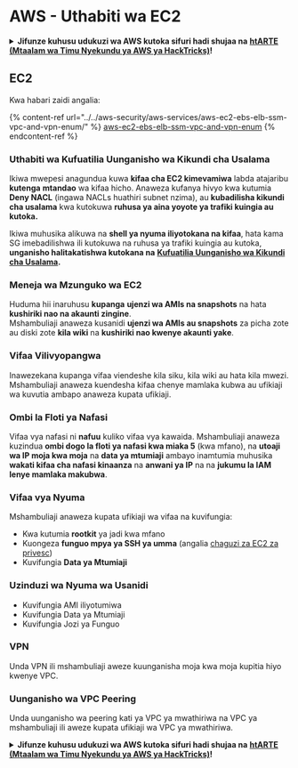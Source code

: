 # AWS - Uthabiti wa EC2

<details>

<summary><strong>Jifunze kuhusu udukuzi wa AWS kutoka sifuri hadi shujaa na</strong> <a href="https://training.hacktricks.xyz/courses/arte"><strong>htARTE (Mtaalam wa Timu Nyekundu ya AWS ya HackTricks)</strong></a><strong>!</strong></summary>

Njia nyingine za kusaidia HackTricks:

* Ikiwa unataka kuona **kampuni yako ikionekana kwenye HackTricks** au **kupakua HackTricks kwa PDF** Angalia [**MIPANGO YA KUJIUNGA**](https://github.com/sponsors/carlospolop)!
* Pata [**bidhaa rasmi za PEASS & HackTricks**](https://peass.creator-spring.com)
* Gundua [**Familia ya PEASS**](https://opensea.io/collection/the-peass-family), mkusanyiko wetu wa [**NFTs**](https://opensea.io/collection/the-peass-family) za kipekee
* **Jiunge na** 💬 [**Kikundi cha Discord**](https://discord.gg/hRep4RUj7f) au kikundi cha [**telegram**](https://t.me/peass) au **tufuate** kwenye **Twitter** 🐦 [**@hacktricks_live**](https://twitter.com/hacktricks_live)**.**
* **Shiriki mbinu zako za udukuzi kwa kuwasilisha PRs kwa** [**HackTricks**](https://github.com/carlospolop/hacktricks) na [**HackTricks Cloud**](https://github.com/carlospolop/hacktricks-cloud) repos za github.

</details>

## EC2

Kwa habari zaidi angalia:

{% content-ref url="../../aws-security/aws-services/aws-ec2-ebs-elb-ssm-vpc-and-vpn-enum/" %}
[aws-ec2-ebs-elb-ssm-vpc-and-vpn-enum](../../aws-security/aws-services/aws-ec2-ebs-elb-ssm-vpc-and-vpn-enum/)
{% endcontent-ref %}

### Uthabiti wa Kufuatilia Uunganisho wa Kikundi cha Usalama

Ikiwa mwepesi anagundua kuwa **kifaa cha EC2 kimevamiwa** labda atajaribu **kutenga** **mtandao** wa kifaa hicho. Anaweza kufanya hivyo kwa kutumia **Deny NACL** (ingawa NACLs huathiri subnet nzima), au **kubadilisha kikundi cha usalama** kwa kutokuwa **ruhusa ya aina yoyote ya trafiki kuingia au kutoka.**

Ikiwa muhusika alikuwa na **shell ya nyuma iliyotokana na kifaa**, hata kama SG imebadilishwa ili kutokuwa na ruhusa ya trafiki kuingia au kutoka, **unganisho halitakatishwa kutokana na** [**Kufuatilia Uunganisho wa Kikundi cha Usalama**](https://docs.aws.amazon.com/AWSEC2/latest/UserGuide/security-group-connection-tracking.html)**.**

### Meneja wa Mzunguko wa EC2

Huduma hii inaruhusu **kupanga** **ujenzi wa AMIs na snapshots** na hata **kushiriki nao na akaunti zingine**.\
Mshambuliaji anaweza kusanidi **ujenzi wa AMIs au snapshots** za picha zote au diski zote **kila wiki** na **kushiriki nao kwenye akaunti yake**.

### Vifaa Vilivyopangwa

Inawezekana kupanga vifaa viendeshe kila siku, kila wiki au hata kila mwezi. Mshambuliaji anaweza kuendesha kifaa chenye mamlaka kubwa au ufikiaji wa kuvutia ambapo anaweza kupata ufikiaji.

### Ombi la Floti ya Nafasi

Vifaa vya nafasi ni **nafuu** kuliko vifaa vya kawaida. Mshambuliaji anaweza kuzindua **ombi dogo la floti ya nafasi kwa miaka 5** (kwa mfano), na **utoaji wa IP moja kwa moja** na **data ya mtumiaji** ambayo inamtumia muhusika **wakati kifaa cha nafasi kinaanza** na **anwani ya IP** na na **jukumu la IAM lenye mamlaka makubwa**.

### Vifaa vya Nyuma

Mshambuliaji anaweza kupata ufikiaji wa vifaa na kuvifungia:

* Kwa kutumia **rootkit** ya jadi kwa mfano
* Kuongeza **funguo mpya ya SSH ya umma** (angalia [chaguzi za EC2 za privesc](../../aws-security/aws-privilege-escalation/aws-ec2-privesc.md))
* Kuvifungia **Data ya Mtumiaji**

### **Uzinduzi wa Nyuma wa Usanidi**

* Kuvifungia AMI iliyotumiwa
* Kuvifungia Data ya Mtumiaji
* Kuvifungia Jozi ya Funguo

### VPN

Unda VPN ili mshambuliaji aweze kuunganisha moja kwa moja kupitia hiyo kwenye VPC.

### Uunganisho wa VPC Peering

Unda uunganisho wa peering kati ya VPC ya mwathiriwa na VPC ya mshambuliaji ili aweze kupata ufikiaji wa VPC ya mwathiriwa.

<details>

<summary><strong>Jifunze kuhusu udukuzi wa AWS kutoka sifuri hadi shujaa na</strong> <a href="https://training.hacktricks.xyz/courses/arte"><strong>htARTE (Mtaalam wa Timu Nyekundu ya AWS ya HackTricks)</strong></a><strong>!</strong></summary>

Njia nyingine za kusaidia HackTricks:

* Ikiwa unataka kuona **kampuni yako ikionekana kwenye HackTricks** au **kupakua HackTricks kwa PDF** Angalia [**MIPANGO YA KUJIUNGA**](https://github.com/sponsors/carlospolop)!
* Pata [**bidhaa rasmi za PEASS & HackTricks**](https://peass.creator-spring.com)
* Gundua [**Familia ya PEASS**](https://opensea.io/collection/the-peass-family), mkusanyiko wetu wa [**NFTs**](https://opensea.io/collection/the-peass-family) za kipekee
* **Jiunge na** 💬 [**Kikundi cha Discord**](https://discord.gg/hRep4RUj7f) au kikundi cha [**telegram**](https://t.me/peass) au **tufuate** kwenye **Twitter** 🐦 [**@hacktricks_live**](https://twitter.com/hacktricks_live)**.**
* **Shiriki mbinu zako za udukuzi kwa kuwasilisha PRs kwa** [**HackTricks**](https://github.com/carlospolop/hacktricks) na [**HackTricks Cloud**](https://github.com/carlospolop/hacktricks-cloud) repos za github.

</details>
